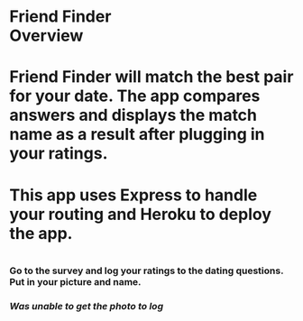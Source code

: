 <h1>Friend Finder
<br>Overview<h1>
Friend Finder will match the best pair for your date. The app compares answers and 
displays the match name as a result after plugging in your ratings.

<h1>This app uses Express to handle your routing and Heroku to deploy the app.<h1>

<h3>Go to the survey and log your ratings to the dating questions. Put in your picture and name.<h3>

*Was unable to get the photo to log*

